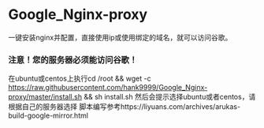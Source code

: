 # Google_Nginx-proxy
一键安装nginx并配置，直接使用ip或使用绑定的域名，就可以访问谷歌。
### 注意！您的服务器必须能访问谷歌！
在ubuntu或centos上执行cd /root && wget -c https://raw.githubusercontent.com/hank9999/Google_Nginx-proxy/master/install.sh && sh install.sh
然后会提示选择ubuntu或者centos，请根据自己的服务器选择
脚本编写参考https://liyuans.com/archives/arukas-build-google-mirror.html
